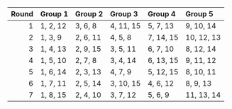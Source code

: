 |   Round | Group 1   | Group 2   | Group 3   | Group 4   | Group 5    |
|--------:|:----------|:----------|:----------|:----------|:-----------|
|       1 | 1, 2, 12  | 3, 6, 8   | 4, 11, 15 | 5, 7, 13  | 9, 10, 14  |
|       2 | 1, 3, 9   | 2, 6, 11  | 4, 5, 8   | 7, 14, 15 | 10, 12, 13 |
|       3 | 1, 4, 13  | 2, 9, 15  | 3, 5, 11  | 6, 7, 10  | 8, 12, 14  |
|       4 | 1, 5, 10  | 2, 7, 8   | 3, 4, 14  | 6, 13, 15 | 9, 11, 12  |
|       5 | 1, 6, 14  | 2, 3, 13  | 4, 7, 9   | 5, 12, 15 | 8, 10, 11  |
|       6 | 1, 7, 11  | 2, 5, 14  | 3, 10, 15 | 4, 6, 12  | 8, 9, 13   |
|       7 | 1, 8, 15  | 2, 4, 10  | 3, 7, 12  | 5, 6, 9   | 11, 13, 14 |